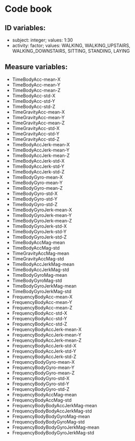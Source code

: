 # Code book

## ID variables:
 - subject: integer; values: 1:30
 - activity: factor; values: WALKING, WALKING_UPSTAIRS, WALKING_DOWNSTAIRS, SITTING, STANDING, LAYING

## Measure variables:
- TimeBodyAcc-mean-X
- TimeBodyAcc-mean-Y
- TimeBodyAcc-mean-Z
- TimeBodyAcc-std-X
- TimeBodyAcc-std-Y
- TimeBodyAcc-std-Z
- TimeGravityAcc-mean-X
- TimeGravityAcc-mean-Y
- TimeGravityAcc-mean-Z
- TimeGravityAcc-std-X
- TimeGravityAcc-std-Y
- TimeGravityAcc-std-Z
- TimeBodyAccJerk-mean-X
- TimeBodyAccJerk-mean-Y
- TimeBodyAccJerk-mean-Z
- TimeBodyAccJerk-std-X
- TimeBodyAccJerk-std-Y
- TimeBodyAccJerk-std-Z
- TimeBodyGyro-mean-X
- TimeBodyGyro-mean-Y
- TimeBodyGyro-mean-Z
- TimeBodyGyro-std-X
- TimeBodyGyro-std-Y
- TimeBodyGyro-std-Z
- TimeBodyGyroJerk-mean-X
- TimeBodyGyroJerk-mean-Y
- TimeBodyGyroJerk-mean-Z
- TimeBodyGyroJerk-std-X
- TimeBodyGyroJerk-std-Y
- TimeBodyGyroJerk-std-Z
- TimeBodyAccMag-mean
- TimeBodyAccMag-std
- TimeGravityAccMag-mean
- TimeGravityAccMag-std
- TimeBodyAccJerkMag-mean
- TimeBodyAccJerkMag-std
- TimeBodyGyroMag-mean
- TimeBodyGyroMag-std
- TimeBodyGyroJerkMag-mean
- TimeBodyGyroJerkMag-std
- FrequencyBodyAcc-mean-X
- FrequencyBodyAcc-mean-Y
- FrequencyBodyAcc-mean-Z
- FrequencyBodyAcc-std-X
- FrequencyBodyAcc-std-Y
- FrequencyBodyAcc-std-Z
- FrequencyBodyAccJerk-mean-X
- FrequencyBodyAccJerk-mean-Y
- FrequencyBodyAccJerk-mean-Z
- FrequencyBodyAccJerk-std-X
- FrequencyBodyAccJerk-std-Y
- FrequencyBodyAccJerk-std-Z
- FrequencyBodyGyro-mean-X
- FrequencyBodyGyro-mean-Y
- FrequencyBodyGyro-mean-Z
- FrequencyBodyGyro-std-X
- FrequencyBodyGyro-std-Y
- FrequencyBodyGyro-std-Z
- FrequencyBodyAccMag-mean
- FrequencyBodyAccMag-std
- FrequencyBodyBodyAccJerkMag-mean
- FrequencyBodyBodyAccJerkMag-std
- FrequencyBodyBodyGyroMag-mean
- FrequencyBodyBodyGyroMag-std
- FrequencyBodyBodyGyroJerkMag-mean
- FrequencyBodyBodyGyroJerkMag-std

